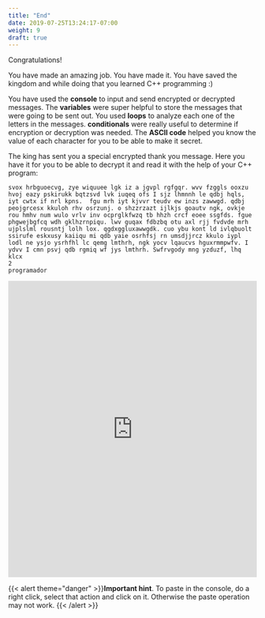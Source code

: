 ```yaml
---
title: "End"
date: 2019-07-25T13:24:17-07:00
weight: 9
draft: true
---
```


Congratulations!

You have made an amazing job.  You have made it.  You have saved the kingdom and while doing that you learned C++ programming :)

You have used the **console** to input and send encrypted or decrypted messages.
The **variables** were super helpful to store the messages that were going to be sent out.
You used **loops** to analyze each one of the letters in the messages.
**conditionals** were really useful to determine if encryption or decryption was needed.
The **ASCII code** helped you know the value of each character for you to be able to make it secret. 

The king has sent you a special encrypted thank you message.  Here you have it for you to be able to decrypt it and read it with the help of your C++ program:
```
svox hrbguoecvg, zye wiquuee lgk iz a jgvpl rgfgqr. wvv fzggls ooxzu hvoj eazy pskirukk bqtzsvd lvk iuqeq ofs I sjz lhmnnh le qdbj hqls, iyt cwtx if nrl kpns.  fgu mrh iyt kjvvr teudv ew inzs zawwgd. qdbj peojgrcesx kkuloh rhv osrzunj. o shzzrzazt ijlkjs goautv ngk, ovkje rou hmhv num wulo vrlv inv ocprglkfwzq tb hhzh crcf eoee ssgfds. fgue phgwejbgfcq wdh gklhzrnpiqu. lwv guqax fdbzbq otu axl rjj fvdvde mrh ujplslml rousntj lolh lox. qgdxggluxawwgdk. cuo ybu kont ld ivlqbuolt ssirufe eskxusy kaiiqu mi qdb yaie osrhfsj rn umsdjjrcz kkulo iypl lodl ne ysjo ysrhfhl lc qemg lmthrh, ngk yocv lqaucvs hguxrmmpwfv. I ydvv I cmn psvj qdb rgmiq wf jys lmthrh. Swfrvgody mng yzduzf, lhq klcx
2
programador
```


<iframe height="600px" width="100%" src="https://replit.com/@nuevofoundation/activity-8-english?lite=true#main.cpp" scrolling="no" frameborder="no" allowtransparency="true" allowfullscreen="true" sandbox="allow-forms allow-pointer-lock allow-popups allow-same-origin allow-scripts allow-modals"></iframe>

{{< alert theme="danger" >}}**Important hint**. To paste in the console, do a right click, select that action and click on it. Otherwise the paste operation may not work. {{< /alert >}}
